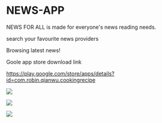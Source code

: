 # NEWS-APP


NEWS FOR ALL is made for everyone's news reading needs.

search your favourite news providers

Browsing latest news!

Goole app store download link

https://play.google.com/store/apps/details?id=com.robin.qianwu.cookingrecipe

![](https://i.imgur.com/m1vnqaq.png)

![](https://i.imgur.com/lvyESs2.png)

![](https://i.imgur.com/2okGz85.png)
